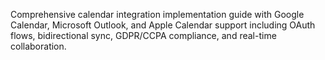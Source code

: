 Comprehensive calendar integration implementation guide with Google Calendar, Microsoft Outlook, and Apple Calendar support including OAuth flows, bidirectional sync, GDPR/CCPA compliance, and real-time collaboration.
